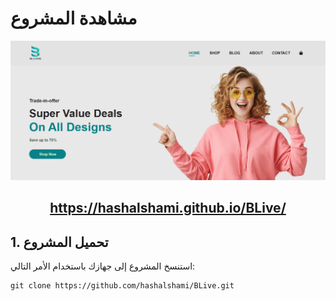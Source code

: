 # مشاهدة المشروع 
<p align="center"><a href="https://hashalshami.github.io/BLive/" target="_blank"><img src="./img/Site.png" style="width: auto" alt="Laravel Logo"></a></p>
</p>

## <p align="center"><a href="https://hashalshami.github.io/BLive/" target="_blank"> https://hashalshami.github.io/BLive/ </a></p>

## 1. تحميل المشروع

استنسخ المشروع إلى جهازك باستخدام الأمر التالي:

```CMD
git clone https://github.com/hashalshami/BLive.git
```
